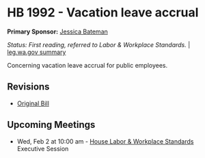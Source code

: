 # HB 1992 - Vacation leave accrual
**Primary Sponsor:** [Jessica Bateman](/person/leg/jessica.bateman.md)

*Status: First reading, referred to Labor & Workplace Standards.* | [leg.wa.gov summary](https://app.leg.wa.gov/billsummary?BillNumber=1992&Year=2021)

Concerning vacation leave accrual for public employees.

## Revisions
* [Original Bill](1/)

## Upcoming Meetings
* Wed, Feb 2 at 10:00 am - [House Labor & Workplace Standards](/house/2021-22/LAWS/) Executive Session